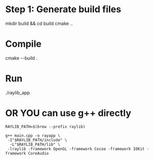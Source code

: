 # Step 1: Generate build files

mkdir build && cd build
cmake ..

# Compile

cmake --build .

# Run

./raylib_app

# OR YOU can use g++ directly

`RAYLIB_PATH=$(brew --prefix raylib)`

```
g++ main.cpp -o rayapp \
 -I"$RAYLIB_PATH/include" \
  -L"$RAYLIB_PATH/lib" \
 -lraylib -framework OpenGL -framework Cocoa -framework IOKit -framework CoreAudio
```
